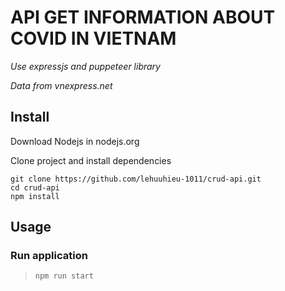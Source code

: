 # API GET INFORMATION ABOUT COVID IN VIETNAM

_Use expressjs and puppeteer library_

_Data from vnexpress.net_

## Install

Download Nodejs in nodejs.org

Clone project and install dependencies

```
git clone https://github.com/lehuuhieu-1011/crud-api.git
cd crud-api
npm install
```

## Usage

### Run application

> `npm run start`
